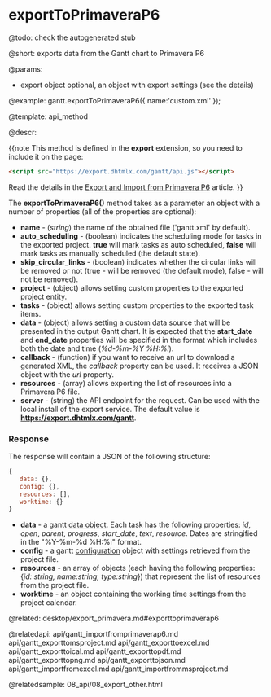 exportToPrimaveraP6
=============


@todo:
	check the autogenerated stub

@short:
	exports data from the Gantt chart to Primavera P6 

@params:
* export		object		optional, an object with export settings (see the details)




@example:
gantt.exportToPrimaveraP6({
    name:'custom.xml'
});

@template:	api_method

@descr:

{{note This method is defined in the **export** extension, so you need to include it on the page:
~~~html
<script src="https://export.dhtmlx.com/gantt/api.js"></script>  
~~~
Read the details in the [Export and Import from Primavera P6](desktop/export_primavera.md#exporttoprimaverap6) article.
}}


The **exportToPrimaveraP6()** method takes as a parameter an object with a number of properties (all of the properties are optional):

- **name** - (*string*) the name of the obtained file ('gantt.xml' by default).
- **auto_scheduling** - (boolean) indicates the scheduling mode for tasks in the exported project. **true** will mark tasks as auto scheduled, **false** will mark tasks as manually scheduled (the default state).
- **skip_circular_links** - (boolean) indicates whether the circular links will be removed or not (true - will be removed (the default mode), false - will not be removed).
- **project** - (object) allows setting custom properties to the exported project entity.
- **tasks** - (object) allows setting custom properties to the exported task items.
- **data** - (object) allows setting a custom data source that will be presented in the output Gantt chart. It is expected that the **start_date** and **end_date** properties will be specified in the format which includes both the date and time (*%d-%m-%Y %H:%i*).
- **callback** - (function) if you want to receive an url to download a generated XML, the *callback* property can be used. It receives a JSON object with the *url* property.
- **resources** - (array) allows exporting the list of resources into a Primavera P6 file.
- **server** - (string) the API endpoint for the request. Can be used with the local install of the export service. The default value is **https://export.dhtmlx.com/gantt**.

### Response

The response will contain a JSON of the following structure:

~~~js
{
   data: {},
   config: {},
   resources: [],
   worktime: {}
}
~~~

- **data** - a gantt [data object](desktop/supported_data_formats.md#json). Each task has the following properties: *id*, *open*, *parent*, *progress*, *start_date*, *text*, *resource*. 
Dates are stringified in the "%Y-%m-%d %H:%i" format.
- **config** - a gantt [configuration](api/refs/gantt_props.md) object with settings retrieved from the project file.
- **resources** - an array of objects (each having the following properties: {*id: string, name:string, type:string*}) that represent the list of resources from the project file.
- **worktime** - an object containing the working time settings from the project calendar.

@related:
desktop/export_primavera.md#exporttoprimaverap6

@relatedapi:
api/gantt_importfromprimaverap6.md
api/gantt_exporttomsproject.md
api/gantt_exporttoexcel.md
api/gantt_exporttoical.md
api/gantt_exporttopdf.md
api/gantt_exporttopng.md
api/gantt_exporttojson.md
api/gantt_importfromexcel.md
api/gantt_importfrommsproject.md

@relatedsample:
08_api/08_export_other.html
